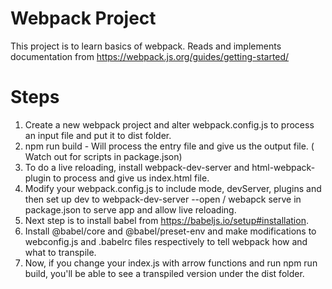 # Webpack Project
This project is to learn basics of webpack.
Reads and implements documentation from https://webpack.js.org/guides/getting-started/
# Steps
1. Create a new webpack project and alter webpack.config.js to process an input file and put it to dist folder.
2. npm run build - Will process the entry file and give us the output file. ( Watch out for scripts in package.json)
3. To do a live reloading, install webpack-dev-server and html-webpack-plugin to process and give us index.html file.
4. Modify your webpack.config.js to include mode, devServer, plugins and then set up dev to webpack-dev-server --open / webapck serve in package.json to serve app and allow live reloading.
5. Next step is to install babel from https://babeljs.io/setup#installation. 
6. Install @babel/core and @babel/preset-env and make modifications to webconfig.js and .babelrc files respectively to tell webpack how and what to transpile. 
7. Now, if you change your index.js with arrow functions and run npm run build, you'll be able to see a transpiled version under the dist folder.
